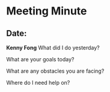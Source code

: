# Meeting Minute #
## Date: ##

**__Kenny Fong__**
What did I do yesterday?

What are your goals today?

What are any obstacles you are facing?

Where do I need help on?